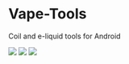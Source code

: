 # Vape-Tools
Coil and e-liquid tools for Android

![](src/screenshot1.jpg)
![](src/screenshot2.jpg)
![](src/screenshot3.jpg)
